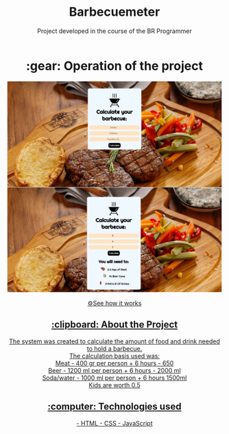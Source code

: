 

<h1 align="center" font-size="20px">Barbecuemeter</h1>

<div align="center" >
   Project developed in the course of the BR Programmer
</div>
<br>

<h1 align="center" > :gear: Operation of the project </h1>

<p align="center" >
<img  width="500px" src="/modelo.png" alt="modelo" >
</p>


<div align="center">
<a href="https://lorenagrazy.github.io/Babecuemeter/">⚙️See how it works</
<div/>  
  
<br>


<h2 align="center"> :clipboard: About the Project </h2>
  
   
<div align="center">
The system was created to calculate the amount of food and drink needed to hold a barbecue.
</br>
The calculation basis used was:
</br>
Meat - 400 gr per person + 6 hours - 650
<br>
Beer - 1200 ml per person + 6 hours - 2000 ml
<br>
Soda/water - 1000 ml per person + 6 hours 1500ml
<br>
Kids are worth 0.5
<br>
</div>

<h2 align="center"> :computer: Technologies used </h2>
<div align="center">
- HTML
- CSS
- JavaScript

</div>
